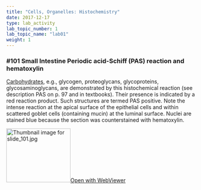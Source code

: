 ```yaml
---
title: "Cells, Organelles: Histochemistry"
date: 2017-12-17
type: lab_activity
lab_topic_number: 1
lab_topic_name: "lab01"
weight: 1
---
```

<div class="entrybody">
						<h3>#101 Small Intestine Periodic acid-Schiff (PAS) reaction and hematoxylin</h3>

<p><u>Carbohydrates</u>, e.g., glycogen, proteoglycans, glycoproteins, glycosaminoglycans, are demonstrated by this histochemical reaction  (see description <span class="caps">PAS </span>on p. 97 and in textbooks).  Their presence is indicated by a red reaction product.  Such structures are termed <span class="caps">PAS </span>positive.  Note the intense reaction at the apical surface of the epithelial cells and within scattered goblet cells (containing mucin) at the luminal surface.  Nuclei are stained blue because the section was counterstained with hematoxylin.  </p>

<div class="thumbnail"> <a href="http://virtualslides.cumc.columbia.edu/101.svs/view.apml?" target="_blank"><img alt="Thumbnail image for slide_101.jpg" src="/assets/images/slide_101-thumb-170x143-1629.jpg" width="170" height="143" class="mt-image-left"></a><a href="http://virtualslides.cumc.columbia.edu/101.svs/view.apml?" target="_blank">Open with WebViewer</a></div>
</div>
